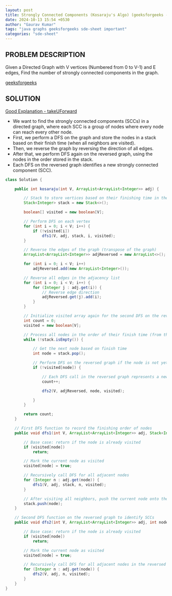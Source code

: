 ```yaml
---
layout: post
title: Strongly Connected Components (Kosaraju's Algo) (geeksforgeeks - SDE Sheet)
date: 2024-10-13 15:54 +0530
author: "Gaurav Kumar"
tags: "java graphs geeksforgeeks sde-sheet important"
categories: "sde-sheet"
---
```


## PROBLEM DESCRIPTION

Given a Directed Graph with V vertices (Numbered from 0 to V-1) and E edges, Find the number of strongly connected components in the graph.

[geeksforgeeks](https://www.geeksforgeeks.org/problems/strongly-connected-components-kosarajus-algo/1?page=9)

## SOLUTION

[Good Explanation - takeUForward](https://www.youtube.com/watch?v=R6uoSjZ2imo)

- We want to find the strongly connected components (SCCs) in a directed graph, where each SCC is a group of nodes where every node can reach every other node.
- First, we perform a DFS on the graph and store the nodes in a stack based on their finish time (when all neighbors are visited).
- Then, we reverse the graph by reversing the direction of all edges.
- After that, we perform DFS again on the reversed graph, using the nodes in the order stored in the stack.
- Each DFS on the reversed graph identifies a new strongly connected component (SCC).

```java
class Solution {

    public int kosaraju(int V, ArrayList<ArrayList<Integer>> adj) {

        // Stack to store vertices based on their finishing time in the first DFS
        Stack<Integer> stack = new Stack<>();

        boolean[] visited = new boolean[V];

        // Perform DFS on each vertex
        for (int i = 0; i < V; i++) {
            if (!visited[i])
                dfs1(V, adj, stack, i, visited);
        }

        // Reverse the edges of the graph (transpose of the graph)
        ArrayList<ArrayList<Integer>> adjReversed = new ArrayList<>();

        for (int i = 0; i < V; i++)
            adjReversed.add(new ArrayList<Integer>());

        // Reverse all edges in the adjacency list
        for (int i = 0; i < V; i++) {
            for (Integer j : adj.get(i)) {
                // Reverse edge direction
                adjReversed.get(j).add(i);
            }
        }

        // Initialize visited array again for the second DFS on the reversed graph
        int count = 0;
        visited = new boolean[V];

        // Process all nodes in the order of their finish time (from the stack)
        while (!stack.isEmpty()) {

            // Get the next node based on finish time
            int node = stack.pop();

            // Perform DFS on the reversed graph if the node is not yet visited
            if (!visited[node]) {

                // Each DFS call in the reversed graph represents a new SCC
                count++;

                dfs2(V, adjReversed, node, visited);

            }
        }

        return count;
    }

    // First DFS function to record the finishing order of nodes
    public void dfs1(int V, ArrayList<ArrayList<Integer>> adj, Stack<Integer> stack, int node, boolean[] visited) {

        // Base case: return if the node is already visited
        if (visited[node])
            return;

        // Mark the current node as visited
        visited[node] = true;

        // Recursively call DFS for all adjacent nodes
        for (Integer n : adj.get(node)) {
            dfs1(V, adj, stack, n, visited);
        }

        // After visiting all neighbors, push the current node onto the stack
        stack.push(node);
    }

    // Second DFS function on the reversed graph to identify SCCs
    public void dfs2(int V, ArrayList<ArrayList<Integer>> adj, int node, boolean[] visited) {

        // Base case: return if the node is already visited
        if (visited[node])
            return;

        // Mark the current node as visited
        visited[node] = true;

        // Recursively call DFS for all adjacent nodes in the reversed graph
        for (Integer n : adj.get(node)) {
            dfs2(V, adj, n, visited);
        }
    }
}
```
